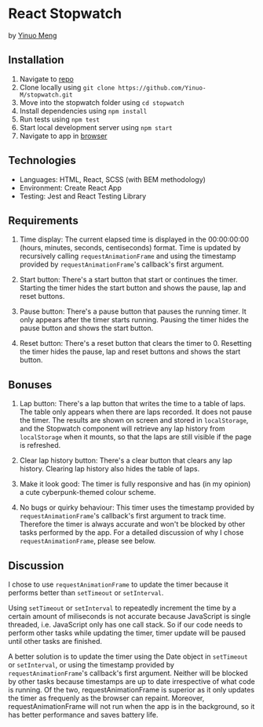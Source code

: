 # React Stopwatch

by [Yinuo Meng](mengyn1999@gmail.com)

## Installation

1. Navigate to [repo](https://github.com/Yinuo-M/stopwatch)
2. Clone locally using `git clone https://github.com/Yinuo-M/stopwatch.git`
3. Move into the stopwatch folder using `cd stopwatch`
4. Install dependencies using `npm install`
5. Run tests using `npm test`
6. Start local development server using `npm start`
7. Navigate to app in [browser](http://localhost:3000)

## Technologies

- Languages: HTML, React, SCSS (with BEM methodology)
- Environment: Create React App
- Testing: Jest and React Testing Library

## Requirements

1. Time display: The current elapsed time is displayed in the 00:00:00:00 (hours, minutes, seconds, centiseconds) format. Time is updated by recursively calling `requestAnimationFrame` and using the timestamp provided by `requestAnimationFrame`'s callback's first argument.

2. Start button: There's a start button that start or continues the timer. Starting the timer hides the start button and shows the pause, lap and reset buttons.

3. Pause button: There's a pause button that pauses the running timer. It only appears after the timer starts running. Pausing the timer hides the pause button and shows the start button.

4. Reset button: There's a reset button that clears the timer to 0. Resetting the timer hides the pause, lap and reset buttons and shows the start button.

## Bonuses

1. Lap button: There's a lap button that writes the time to a table of laps. The table only appears when there are laps recorded. It does not pause the timer. The results are shown on screen and stored in `localStorage`, and the Stopwatch component will retrieve any lap history from `localStorage` when it mounts, so that the laps are still visible if the page is refreshed.

2. Clear lap history button: There's a clear button that clears any lap history. Clearing lap history also hides the table of laps.

3. Make it look good: The timer is fully responsive and has (in my opinion) a cute cyberpunk-themed colour scheme.

4. No bugs or quirky behaviour: This timer uses the timestamp provided by `requestAnimationFrame`'s callback's first argument to track time. Therefore the timer is always accurate and won't be blocked by other tasks performed by the app. For a detailed discussion of why I chose `requestAnimationFrame`, please see below.

## Discussion

I chose to use `requestAnimationFrame` to update the timer because it performs better than `setTimeout` or `setInterval`.

Using `setTimeout` or `setInterval` to repeatedly increment the time by a certain amount of miliseconds is not accurate because JavaScript is single threaded, i.e. JavaScript only has one call stack. So if our code needs to perform other tasks while updating the timer, timer update will be paused until other tasks are finished.

A better solution is to update the timer using the Date object in `setTimeout` or `setInterval`, or using the timestamp provided by `requestAnimationFrame`'s callback's first argument. Neither will be blocked by other tasks because timestamps are up to date irrespective of what code is running. Of the two, requestAnimationFrame is superior as it only updates the timer as frequenly as the browser can repaint. Moreover, requestAnimationFrame will not run when the app is in the background, so it has better performance and saves battery life.
